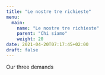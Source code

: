 ```yaml
---
title: "Le nostre tre richieste"
menu:
  main:
    name: "Le nostre tre richieste"
    parent: "Chi siamo"
    weight: 20
date: 2021-04-20T07:17:45+02:00
draft: false
---
```


Our three demands
